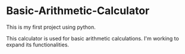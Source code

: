 # Basic-Arithmetic-Calculator
This is my first project using python.

This calculator is used for basic arithmetic calculations. I'm working to expand its functionalities.